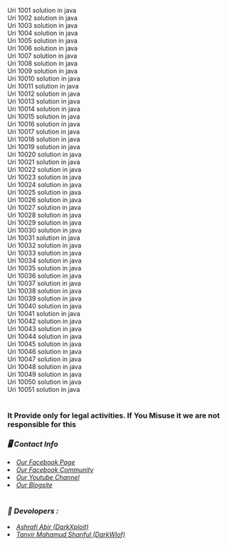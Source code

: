 Uri 1001 solution in java
</br>
Uri 1002 solution in java
</br>
Uri 1003 solution in java
</br>
Uri 1004 solution in java
</br>
Uri 1005 solution in java
</br>
Uri 1006 solution in java
</br>
Uri 1007 solution in java
</br>
Uri 1008 solution in java
</br>
Uri 1009 solution in java
</br>
Uri 10010 solution in java
</br>
Uri 10011 solution in java
</br>
Uri 10012 solution in java
</br>
Uri 10013 solution in java
</br>
Uri 10014 solution in java
</br>
Uri 10015 solution in java
</br>
Uri 10016 solution in java
</br>
Uri 10017 solution in java
</br>
Uri 10018 solution in java
</br>
Uri 10019 solution in java
</br>
Uri 10020 solution in java
</br>
Uri 10021 solution in java
</br>
Uri 10022 solution in java
</br>
Uri 10023 solution in java
</br>
Uri 10024 solution in java
</br>
Uri 10025 solution in java
</br>
Uri 10026 solution in java
</br>
Uri 10027 solution in java
</br>
Uri 10028 solution in java
</br>
Uri 10029 solution in java
</br>
Uri 10030 solution in java
</br>
Uri 10031 solution in java
</br>
Uri 10032 solution in java
</br>
Uri 10033 solution in java
</br>
Uri 10034 solution in java
</br>
Uri 10035 solution in java
</br>
Uri 10036 solution in java
</br>
Uri 10037 solution in java
</br>
Uri 10038 solution in java
</br>
Uri 10039 solution in java
</br>
Uri 10040 solution in java
</br>
Uri 10041 solution in java
</br>
Uri 10042 solution in java
</br>
Uri 10043 solution in java
</br>
Uri 10044 solution in java
</br>
Uri 10045 solution in java
</br>
Uri 10046 solution in java
</br>
Uri 10047 solution in java
</br>
Uri 10048 solution in java
</br>
Uri 10049 solution in java
</br>
Uri 10050 solution in java
</br>
Uri 10051 solution in java
</br>
<br>
<h3> It Provide only for legal activities. If You Misuse it we are not responsible for this</h3>
<h3><b><i>🖥️ Contact Info </i></b></h3>
<li>  <i><a href="https://www.facebook.com/darkhunter141/">Our Facebook Page </a></i></li>
<li>  <i><a href="https://www.facebook.com/groups/428641821766559/?ref=share">Our Facebook Community</a></i></li>
<li>  <i><a href="https://youtube.com/channel/UCkSB55ezk_2vPVwoqmPVZwg">Our Youtube Channel</a></i></li>
<li>  <i><a href="https://darkhunt3r141.blogspot.com/?m=1">Our Blogsite</a></i></li>

<br>
<h3><b><i>🤠 Devolopers :</i></b></h3>
<li> <i><a href="https://www.facebook.com/ashrafiabir04">Ashrafi Abir (DarkXploit)</a></i></li>
<li>  <i><a href="https://www.facebook.com/tanvirmahamud.shariful.3">Tanvir Mahamud Shariful (DarkWlof)</a></i></li>
